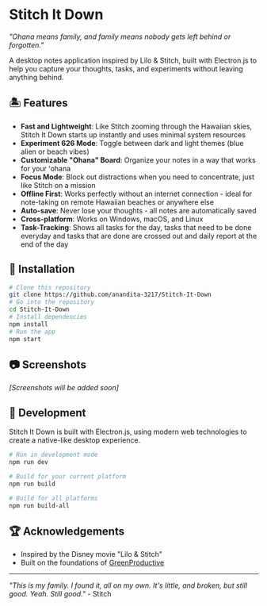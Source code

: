 <!-- TODO: Change calendar and scrolling and stuff
TODO: Save notes and tasks in app 
TODO: Auto update progress

TODO: change AddNotes to let the user specify the type of note or task or stuff. For task let the note displayed have a functionaity to choose 
 frequency of the task daily , weekly, bi weekly or monthly
 let the tasks have the prgress bar alone and only daily tasks get deleted everyday at 12:00 ist others wvery week 2 weeks and month. when 
 user says completed task on;y then is the task complete and the progress increases.
 allow u to make tasks for future date by  clicking on the date-div open a calendar modal and choose the date on which you want to create the task.
 make a digital clock under the the date of the date div -->
# Stitch It Down

*"Ohana means family, and family means nobody gets left behind or forgotten."*

A desktop notes application inspired by Lilo & Stitch, built with Electron.js to help you capture your thoughts, tasks, and experiments without leaving anything behind.

<!-- ![Stitch It Down](https://placeholder.com/logo) -->

## 🏝️ Features

- **Fast and Lightweight**: Like Stitch zooming through the Hawaiian skies, Stitch It Down starts up instantly and uses minimal system resources
- **Experiment 626 Mode**: Toggle between dark and light themes (blue alien or beach vibes)
- **Customizable "Ohana" Board**: Organize your notes in a way that works for your ʻohana
- **Focus Mode**: Block out distractions when you need to concentrate, just like Stitch on a mission
- **Offline First**: Works perfectly without an internet connection - ideal for note-taking on remote Hawaiian beaches or anywhere else
- **Auto-save**: Never lose your thoughts - all notes are automatically saved
- **Cross-platform**: Works on Windows, macOS, and Linux
- **Task-Tracking**: Shows all tasks for the day, tasks that need to be done everyday and tasks that are done are crossed out and daily report at the end of the day

## 🌺 Installation

```bash
# Clone this repository
git clone https://github.com/anandita-3217/Stitch-It-Down
# Go into the repository
cd Stitch-It-Down
# Install dependencies
npm install
# Run the app
npm start
```

## 📷 Screenshots

*[Screenshots will be added soon]*

## 🚀 Development

Stitch It Down is built with Electron.js, using modern web technologies to create a native-like desktop experience.

```bash
# Run in development mode
npm run dev

# Build for your current platform
npm run build

# Build for all platforms
npm run build-all
```

<!-- ## 🌊 Contributing

Contributions are welcome! Whether you're fixing bugs, improving documentation, or proposing new features, your help is appreciated. Please check out our [contributing guidelines](CONTRIBUTING.md) to get started.

1. Fork the project
2. Create your feature branch (`git checkout -b feature/amazing-feature`)
3. Commit your changes (`git commit -m 'Add some amazing feature'`)
4. Push to the branch (`git push origin feature/amazing-feature`)
5. Open a Pull Request -->

<!-- ## 📜 License

This project is licensed under the MIT License - see the [LICENSE](LICENSE) file for details. -->

## 🏆 Acknowledgements

- Inspired by the Disney movie "Lilo & Stitch"
- Built on the foundations of [GreenProductive](https://github.com/Btelgeuse/GreenProductive)


---

*"This is my family. I found it, all on my own. It's little, and broken, but still good. Yeah. Still good."* - Stitch

<!-- Functionality Suggestions (Without Code Changes):
Here are some exciting features you could add to your productivity app:
Core Productivity Features:

Task Management System: Convert notes into actionable tasks with checkboxes, due dates, and priority levels
Pomodoro Timer: Built-in focus timer with Stitch-themed breaks and motivational quotes
Goal Tracking: Weekly/monthly goal setting with visual progress indicators

Enhanced User Experience:

Drag & Drop: Reorder notes and tasks by dragging them around
Search & Filter: Quick search through notes and filter by categories/tags
Keyboard Shortcuts: Power-user shortcuts for quick note creation and navigation

Stitch Theme Enhancements:

Animated Stitch Character: A small Stitch that reacts to your productivity (happy when tasks are completed)
Achievement System: Unlock different Stitch expressions/quotes based on productivity milestones
Sound Effects: Subtle Disney/Stitch sound effects for interactions

Data & Analytics:

Productivity Insights: Weekly reports showing your most productive days/times
Habit Tracker: Track daily habits with streak counters
Export Features: Backup notes as PDF or text files

Social & Motivation:

Daily Challenges: Gamified productivity challenges with Stitch-themed rewards
Motivational Reminders: Smart notifications with encouraging Stitch quotes
Focus Mode: Distraction-free mode that dims everything except current task

Advanced Features:

Voice Notes: Record quick voice memos that get transcribed
Smart Categories: Auto-categorize notes based on content using keywords
Calendar Integration: Sync with external calendars for better time management -->